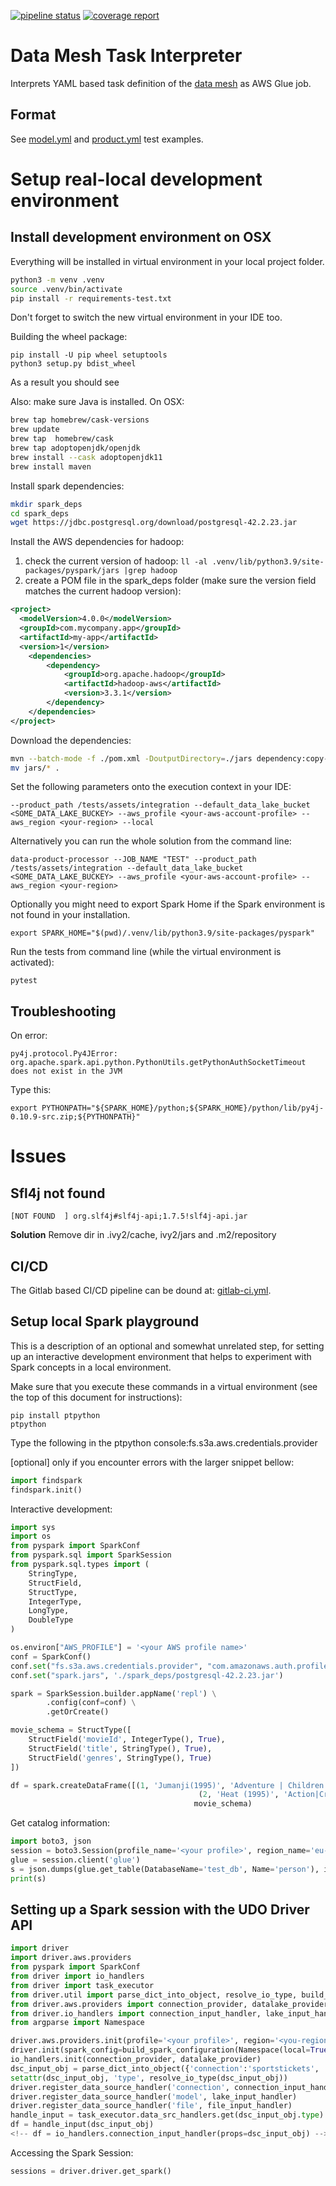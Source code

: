 [![pipeline status](https://gitlab.aws.dev/aws-sa-dach/teams/dnb/data-mesh-task-interpreter/badges/master/pipeline.svg)](https://gitlab.aws.dev/aws-sa-dach/teams/dnb/data-mesh-task-interpreter/-/commits/master)
[![coverage report](https://gitlab.aws.dev/aws-sa-dach/teams/dnb/data-mesh-task-interpreter/badges/master/coverage.svg)](https://gitlab.aws.dev/aws-sa-dach/teams/dnb/data-mesh-task-interpreter/-/commits/master)

# Data Mesh Task Interpreter

Interprets YAML based task definition of
the [data mesh](https://gitlab.aws.dev/aws-sa-dach/teams/dnb/data-mesh-solution) as AWS Glue job.

## Format

See [model.yml](deprecated_ts/interpreters/model.yml) and [product.yml](deprecated_ts/interpreters/product.yml)
test examples.

# Setup real-local development environment

## Install development environment on OSX

Everything will be installed in virtual environment in your local project folder.

```bash
python3 -m venv .venv
source .venv/bin/activate
pip install -r requirements-test.txt
```

Don't forget to switch the new virtual environment in your IDE too.

Building the wheel package:

```commandline
pip install -U pip wheel setuptools
python3 setup.py bdist_wheel
```

As a result you should see

Also: make sure Java is installed. On OSX:

```bash
brew tap homebrew/cask-versions
brew update
brew tap  homebrew/cask
brew tap adoptopenjdk/openjdk
brew install --cask adoptopenjdk11
brew install maven
```

Install spark dependencies:

```bash
mkdir spark_deps
cd spark_deps
wget https://jdbc.postgresql.org/download/postgresql-42.2.23.jar
```

Install the AWS dependencies for hadoop:

1. check the current version of hadoop: `ll -al .venv/lib/python3.9/site-packages/pyspark/jars |grep hadoop`
2. create a POM file in the spark_deps folder (make sure the version field matches the current hadoop version):

```xml
<project>
  <modelVersion>4.0.0</modelVersion>
  <groupId>com.mycompany.app</groupId>
  <artifactId>my-app</artifactId>
  <version>1</version>
    <dependencies>
        <dependency>
            <groupId>org.apache.hadoop</groupId>
            <artifactId>hadoop-aws</artifactId>
            <version>3.3.1</version>
        </dependency>
    </dependencies>
</project>
```

Download the dependencies:

```bash
mvn --batch-mode -f ./pom.xml -DoutputDirectory=./jars dependency:copy-dependencies
mv jars/* .
```

Set the following parameters onto the execution context in your IDE:

```commandline
--product_path /tests/assets/integration --default_data_lake_bucket <SOME_DATA_LAKE_BUCKEY> --aws_profile <your-aws-account-profile> --aws_region <your-region> --local
```

Alternatively you can run the whole solution from the command line:

```commandline
data-product-processor --JOB_NAME "TEST" --product_path /tests/assets/integration --default_data_lake_bucket <SOME_DATA_LAKE_BUCKEY> --aws_profile <your-aws-account-profile> --aws_region <your-region>
```

Optionally you might need to export Spark Home if the Spark environment is not found in your installation.

```commandline
export SPARK_HOME="$(pwd)/.venv/lib/python3.9/site-packages/pyspark"
```

Run the tests from command line (while the virtual environment is activated):

```commandline
pytest
```

## Troubleshooting

On error:

```
py4j.protocol.Py4JError: org.apache.spark.api.python.PythonUtils.getPythonAuthSocketTimeout does not exist in the JVM
```

Type this:

```commandline
export PYTHONPATH="${SPARK_HOME}/python;${SPARK_HOME}/python/lib/py4j-0.10.9-src.zip;${PYTHONPATH}"
```

# Issues

## Sfl4j not found

```commandline
[NOT FOUND  ] org.slf4j#slf4j-api;1.7.5!slf4j-api.jar
```

**Solution**
Remove dir in .ivy2/cache, ivy2/jars and .m2/repository

## CI/CD

The Gitlab based CI/CD pipeline can be dound at: [gitlab-ci.yml](.gitlab-ci.yml).

## Setup local Spark playground

This is a description of an optional and somewhat unrelated step, for setting up an interactive development environment that helps to experiment with Spark concepts in a local environment.

Make sure that you execute these commands in a virtual environment (see the top of this document for instructions):

```commandline
pip install ptpython
ptpython
```

Type the following in the ptpython console:fs.s3a.aws.credentials.provider

[optional] only if you encounter errors with the larger snippet bellow:

```python
import findspark
findspark.init()
```

Interactive development:

```python
import sys
import os
from pyspark import SparkConf
from pyspark.sql import SparkSession
from pyspark.sql.types import (
    StringType,
    StructField,
    StructType,
    IntegerType,
    LongType,
    DoubleType
)

os.environ["AWS_PROFILE"] = '<your AWS profile name>'
conf = SparkConf()
conf.set("fs.s3a.aws.credentials.provider", "com.amazonaws.auth.profile.ProfileCredentialsProvider")
conf.set("spark.jars", './spark_deps/postgresql-42.2.23.jar')

spark = SparkSession.builder.appName('repl') \
        .config(conf=conf) \
        .getOrCreate()

movie_schema = StructType([
    StructField('movieId', IntegerType(), True),
    StructField('title', StringType(), True),
    StructField('genres', StringType(), True)
])

df = spark.createDataFrame([(1, 'Jumanji(1995)', 'Adventure | Children | Fantasy'),
                                          (2, 'Heat (1995)', 'Action|Crime|Thriller')],
                                         movie_schema)
```

Get catalog information:

```python
import boto3, json
session = boto3.Session(profile_name='<your profile>', region_name='eu-central-1')
glue = session.client('glue')
s = json.dumps(glue.get_table(DatabaseName='test_db', Name='person'), indent=4, default=str)
print(s)
```

## Setting up a Spark session with the UDO Driver API

```python
import driver
import driver.aws.providers
from pyspark import SparkConf
from driver import io_handlers
from driver import task_executor
from driver.util import parse_dict_into_object, resolve_io_type, build_spark_configuration
from driver.aws.providers import connection_provider, datalake_provider
from driver.io_handlers import connection_input_handler, lake_input_handler, file_input_handler
from argparse import Namespace

driver.aws.providers.init(profile='<your profile>', region='<you-region>')
driver.init(spark_config=build_spark_configuration(Namespace(local=True)))
io_handlers.init(connection_provider, datalake_provider)
dsc_input_obj = parse_dict_into_object({'connection':'sportstickets', 'table':'dms_sample.person_relevant'})
setattr(dsc_input_obj, 'type', resolve_io_type(dsc_input_obj))
driver.register_data_source_handler('connection', connection_input_handler)
driver.register_data_source_handler('model', lake_input_handler)
driver.register_data_source_handler('file', file_input_handler)
handle_input = task_executor.data_src_handlers.get(dsc_input_obj.type)
df = handle_input(dsc_input_obj)
<!-- df = io_handlers.connection_input_handler(props=dsc_input_obj) -->
```

Accessing the Spark Session:

```python
sessions = driver.driver.get_spark()
```
